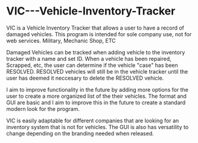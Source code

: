 # VIC---Vehicle-Inventory-Tracker
VIC is a Vehicle Inventory Tracker that allows a user to have a record of damaged vehicles.
This program is intended for sole company use, not for web services. Military, Mechanic Shop, ETC


Damaged Vehicles can be tracked when adding vehicle to the inventory tracker with a name and set ID. 
When a vehicle has been repaired, Scrapped, etc, the user can determine if the vehicle "case" has been RESOLVED. 
RESOLVED vehicles will still be in the vehicle tracker until the user has deemed it neccesary to delete the RESOLVED vehicle. 

I aim to improve functionality in the future by adding more options for the user to create a more organized list of the their vehicles. 
The format and GUI are basic and I aim to improve this in the future to create a standard modern look for the program. 

VIC is easily adaptable for different companies that are looking for an inventory system that is not for vehicles. 
The GUI is also has versatility to change depending on the branding needed when released. 
